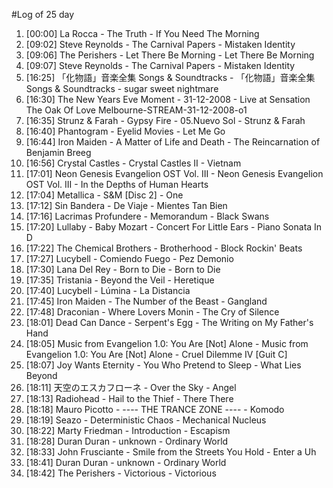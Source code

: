 #Log of 25 day

1. [00:00] La Rocca - The Truth - If You Need The Morning
1. [09:02] Steve Reynolds - The Carnival Papers - Mistaken Identity
1. [09:06] The Perishers - Let There Be Morning - Let There Be Morning
1. [09:07] Steve Reynolds - The Carnival Papers - Mistaken Identity
1. [16:25] 「化物語」音楽全集 Songs & Soundtracks - 「化物語」音楽全集 Songs & Soundtracks - sugar sweet nightmare
1. [16:30] The New Years Eve Moment - 31-12-2008 - Live at Sensation The Oak Of Love Melbourne-STREAM-31-12-2008-o1
1. [16:35] Strunz & Farah - Gypsy Fire - 05.Nuevo Sol - Strunz & Farah
1. [16:40] Phantogram - Eyelid Movies - Let Me Go
1. [16:44] Iron Maiden - A Matter of Life and Death - The Reincarnation of Benjamin Breeg
1. [16:56] Crystal Castles - Crystal Castles II - Vietnam
1. [17:01] Neon Genesis Evangelion OST Vol. III - Neon Genesis Evangelion OST Vol. III - In the Depths of Human Hearts
1. [17:04] Metallica - S&M [Disc 2] - One
1. [17:12] Sin Bandera - De Viaje - Mientes Tan Bien
1. [17:16] Lacrimas Profundere - Memorandum - Black Swans
1. [17:20] Lullaby - Baby Mozart - Concert For Little Ears - Piano Sonata In D
1. [17:22] The Chemical Brothers - Brotherhood - Block Rockin' Beats
1. [17:27] Lucybell - Comiendo Fuego - Pez Demonio
1. [17:30] Lana Del Rey - Born to Die - Born to Die
1. [17:35] Tristania - Beyond the Veil - Heretique
1. [17:40] Lucybell - Lúmina - La Distancia
1. [17:45] Iron Maiden - The Number of the Beast - Gangland
1. [17:48] Draconian - Where Lovers Monin - The Cry of Silence
1. [18:01] Dead Can Dance - Serpent's Egg - The Writing on My Father's Hand
1. [18:05] Music from Evangelion 1.0: You Are [Not] Alone - Music from Evangelion 1.0: You Are [Not] Alone - Cruel Dilemme IV [Guit C]
1. [18:07] Joy Wants Eternity - You Who Pretend to Sleep - What Lies Beyond
1. [18:11] 天空のエスカフローネ - Over the Sky - Angel
1. [18:13] Radiohead - Hail to the Thief - There There
1. [18:18] Mauro Picotto - ---- THE TRANCE ZONE ---- - Komodo
1. [18:19] Seazo - Deterministic Chaos - Mechanical Nucleus
1. [18:22] Marty Friedman - Introduction - Escapism
1. [18:28] Duran Duran - unknown - Ordinary World
1. [18:33] John Frusciante - Smile from the Streets You Hold - Enter a Uh
1. [18:41] Duran Duran - unknown - Ordinary World
1. [18:42] The Perishers - Victorious - Victorious
